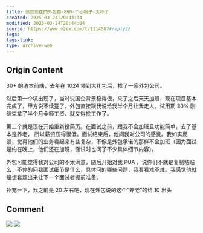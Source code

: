 ```yaml
---
title: 感觉现在的外包都-800-个心眼子-太坏了
created: 2025-03-24T20:43:34
modified: 2025-03-24T20:44:04
source: https://www.v2ex.com/t/1114507#reply28
tags: 
tags-link: 
type: archive-web
---
```


## Origin Content

30+ 的渣本前端，去年在 1024 领到大礼包后，找了一家外包公司。

然后第一个坑出现了，当时说国企背景稳得很，来了之后天天加班，现在项目基本完成了，甲方说不续签了，外包直接跟我说给我半个月让我走人。试用期 80% 刚结束拿了半个月全额工资、就又得找工作了。

第二个就是现在开始重新投简历。在面试之前，跟我不会加班且功能简单，去了基本是养老， 所以薪资压得很低。面试结束后，他问我对公司的感觉。我如实反馈，觉得他们的业务看起来有些复杂，不像是外包承诺的那样不会加班（因为面试是约在晚上，他们还在加班，面试时也问了不少具体细节内容）。

外包可能觉得我对公司的不太满意，随后开始对我 PUA ，说你们不就是复制粘贴么，不停的问我面试细节是什么，具体问的哪些问题，我看看难不难。我感觉他就是想套题出来让下一个面试者提前准备。

补充一下，我之前是 20 左右吧，现在外包说的这个“养老”的给 10 出头

## Comment

[![](https://i.imgur.com/CkdolTx.png)](https://i.imgur.com/CkdolTx.png)
[![](https://i.imgur.com/qbvqOKO.png)](https://i.imgur.com/qbvqOKO.png)

